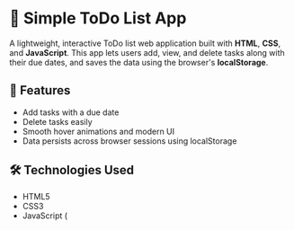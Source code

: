 # 📝 Simple ToDo List App

A lightweight, interactive ToDo list web application built with **HTML**, **CSS**, and **JavaScript**. This app lets users add, view, and delete tasks along with their due dates, and saves the data using the browser's **localStorage**.

## 🚀 Features

- Add tasks with a due date
- Delete tasks easily
- Smooth hover animations and modern UI
- Data persists across browser sessions using localStorage

## 🛠️ Technologies Used

- HTML5
- CSS3
- JavaScript (


